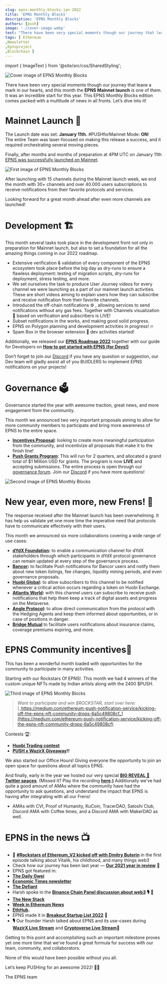 ```yaml
---
slug: epns-monthly-blocks-jan-2022
title: 'EPNS Monthly Blocks'
description: 'EPNS Monthly Blocks'
authors: [push]
image: './cover-image.webp'
text: "There have been very special moments though our journey that leave a mark in our hearts, and this month the EPNS Mainnet launch is one of them. It was an incredible start for this year. This EPNS Monthly Blocks edition comes packed with a multitude of news in all fronts. Let’s dive into it!"
tags: [ Ethereum
,Newsletter
,Epnsproject
,Blockchain ]
---
```


import { ImageText } from '@site/src/css/SharedStyling';

![Cover image of EPNS Monthly Blocks](./cover-image.webp)

<!--truncate-->

There have been very special moments though our journey that leave a mark in our hearts, and this month the **EPNS Mainnet launch** is one of them. It was an incredible start for this year. This EPNS Monthly Blocks edition comes packed with a multitude of news in all fronts. Let’s dive into it!

# Mainnet Launch 🚀

The Launch date was set: **January 11th.** #PUSHforMainnet Mode: **ON**!  
The entire Team was laser-focused on making this release a success, and it required orchestrating several moving pieces.

Finally, after months and months of preparation at 4PM UTC on January 11th [EPNS was successfully launched on Mainnet](https://medium.com/ethereum-push-notification-service/the-epns-mainnet-is-here-470faec0c01).

![First image of EPNS Monthly Blocks](./image-1.webp)

After launching with 15 channels during the Mainnet launch week, we end the month with 30+ channels and over 40.000 users subscriptions to receive notifications from their favorite protocols and services.

Looking forward for a great month ahead after even more channels are launched!

# Development 🏗️

This month several tasks took place in the development front not only in preparation for Mainnet launch, but also to set a foundation for all the amazing things coming in our 2022 roadmap.

- Extensive verification & validation of every component of the EPNS ecosystem took place before the big day as dry-runs to ensure a flawless deployment: testing of migration scripts, dry-runs for deployment, stress testing, and more.
- We set ourselves the task to produce User Journey videos for every channel we were launching as a part of our mainnet launch activities. These are short videos aiming to explain users how they can subscribe and receive notification from their favorite channels.
- Introduced the off-chain notifications ⚙️ , allowing services to send notifications without any gas fees. Together with Channels visualization 📰 based on verification and subscribers is LIVE!
- Subset notifications in the works, and making good solid progress.
- EPNS on Polygon planning and development activities in progress! 🔥
- Spam Box in the browser extension 📮 dev activities started!

Additionally, we released our [**EPNS Roadmap 2022**](https://twitter.com/epnsproject/status/1485673774510796801?s=20&t=nFDC9CXOStcai9Ph2CyEzg) together with our guide for Developers on [**How to get started with EPNS (for Devs!)**](https://twitter.com/epnsproject/status/1485976070008360961?s=20&t=nFDC9CXOStcai9Ph2CyEzg)

Don’t forget to join our [Discord](https://discord.gg/S3GvkHjWvU) if you have any question or suggestion, our Dev team will gladly assist all of you BUIDLERS to implement EPNS notifications on your projects!

# Governance 🗳️

Governance started the year with awesome traction, great news, and more engagement from the community.

This month we announced two very important proposals aiming to allow for more community members to participate and bring more awareness of EPNS to the entire space.

- [**Incentives Proposal**](https://twitter.com/epnsproject/status/1479556336551563269?s=20): looking to create more meaningful participation from the community, and incentivize all proposals that make it to the finish line!
- [**Push Grants Program**](https://twitter.com/epnsproject/status/1486414934355243008?s=20&t=nFDC9CXOStcai9Ph2CyEzg): This will run for 2 quarters, and allocated a grand total of $1 Million USD for grants. The program is now **LIVE** and accepting submissions. The entire process is open through our [governance forum](https://gov.epns.io/t/push-grants-program-pgp-details-start-here/41). Join our [Discord](https://discord.com/invite/PQRdNpgJYB) if you have more questions!

![Second image of EPNS Monthly Blocks](./image-2.webp)

# New year, even more, new Frens! 🎎

The response received after the Mainnet launch has been overwhelming. It has help us validate yet one more time the imperative need that protocols have to communicate effectively with their users.

This month we announced six more collaborations covering a wide range of use cases:

- [**dYdX Foundation**](https://twitter.com/epnsproject/status/1478366460237922305?s=20)**:** to enable a communication channel for dYdX stakeholders through which participants in dYdX protocol governance can remain updated at every step of the governance process.
- [**Bancor**](https://twitter.com/epnsproject/status/1479090893206405122?s=20)**:** to facilitate Push notifications for Bancor users and notify them about new token listings, fee changes, liquidity mining periods, and even governance proposals.
- [**Huobi Global**](https://twitter.com/epnsproject/status/1480774034576920576?s=20)**:** to allow subscribers to this channel to be notified whenever a critical action occurs regarding a token on Huobi Exchange.
- [**Atlantis World**](https://twitter.com/epnsproject/status/1481989517318193156?s=20)**:** with this channel users can subscribe to receive push notifications that help them keep a track of digital assets and progress on the Metaverse.
- [**Angle Protocol**](https://twitter.com/epnsproject/status/1485613871276511234?s=20&t=nFDC9CXOStcai9Ph2CyEzg)**:** to allow direct communication from the protocol with the Hedging Agents and keep them informed about opportunities, or in case of positions in danger.
- [**Bridge Mutual**](https://twitter.com/epnsproject/status/1486339193345568768?s=20&t=nFDC9CXOStcai9Ph2CyEzg) to facilitate users notifications about insurance claims, coverage premiums expiring, and more.

# EPNS Community incentives🎪

This has been a wonderful month loaded with opportunities for the community to participate in many activities.

Starting with our Rockstars Of EPNS!. This month we had 4 winners of the custom unique NFTs made by Indian artists along with the 2400 $PUSH.

![Third image of EPNS Monthly Blocks](./image-3.gif)

> _Want to participate and win $ROCKSTAR, start over here:_ [_https://medium.com/ethereum-push-notification-service/kicking-off-the-epns-nft-community-drops-6a5c49808cf_](https://medium.com/ethereum-push-notification-service/kicking-off-the-epns-nft-community-drops-6a5c49808cf)

Contests 🏆:

- [**Huobi Trading contest**](https://twitter.com/HuobiGlobal/status/1481430796892205061?s=20)
- [**PUSH x WazirX Giveaway**](https://twitter.com/WazirXIndia/status/1485913834540122112?s=20&t=nFDC9CXOStcai9Ph2CyEzg)**!!**

We also started our Office Hours! Giving everyone the opportunity to join an open space for questions about all topics EPNS.

And finally, early in the year we hosted our very special [**BIG REVEAL 🥁 Twitter spaces**](https://twitter.com/epnsproject/status/1478652636245069824?s=20). (Missed it? Play the recording [**here**](https://twitter.com/i/spaces/1BdxYwDWOYMGX)**.)** Additionally we’ve had quite a good amount of AMAs where the community have had the opportunity to ask questions, and understand the impact that EPNS is having after integrating with all our Frens!

- AMAs with CVI, Proof of Humanity, KuCoin, TracerDAO, Satoshi Club, Discord AMA with Coffee times, and a Discord AMA with MakerDAO as well.

# EPNS in the news 📺

- 🎊 [**#Rockstars of Ethereum_V2 kicked off with Dmitry Buterin**](https://twitter.com/epnsproject/status/1483154786614939649?s=20) in the first episode talking about Vitalik, his childhood, and many things web3
- Check how our journey has been last year — [**Our 2021 year in review**](https://twitter.com/epnsproject/status/1478017171502473217?s=20) 💫
- EPNS got featured in:
- [**The Daily Gwei**](https://twitter.com/epnsproject/status/1481267253517897737?s=20)
- [**Economic Times newsletter**](https://twitter.com/epnsproject/status/1481552000546635785?s=20)
- [**The Defiant**](https://twitter.com/DefiantNews/status/1481716768145952771?s=20)
- Harsh spoke in the [**Binance Chain Panel discussion about web3**](https://twitter.com/epnsproject/status/1480375816592625667?s=20) **🎙** 🎉
- [**The New Stack**](https://twitter.com/epnsproject/status/1482352157416652805?s=20)
- [**Week in Ethereum News**](https://twitter.com/epnsproject/status/1482832003888259080?s=20)
- [**EthHub**](https://twitter.com/sassal0x/status/1483255326933909507?s=20)**.**
- EPNS made it in [**Breakout Startup List 2022**](https://twitter.com/epnsproject/status/1484529968998752262?s=20) 🎉
- **🎙** Our founder Harsh talked about EPNS and its use-cases during [**WazirX Live Stream**](https://twitter.com/epnsproject/status/1486667776341135362?s=20&t=nFDC9CXOStcai9Ph2CyEzg) and [**Cryptoverse Live Stream**](https://twitter.com/acryptoverse/status/1486619479844950019?s=20&t=nFDC9CXOStcai9Ph2CyEzg)🎉

Getting to this point and accomplishing such an important milestone proves yet one more time that we’ve found a great formula for success with our team, community, and collaborators.

None of this would have been possible without you all.

Let’s keep PUSHing for an awesome 2022! 💪🏼

The EPNS team
